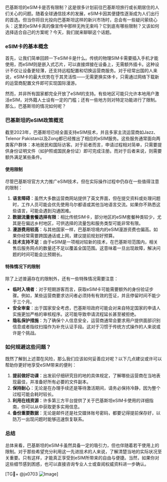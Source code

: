 巴基斯坦的eSIM卡是否有限制？这是很多计划前往巴基斯坦旅行或长期居住的人们关心的问题。随着全球通信技术的发展，eSIM卡因其便捷性逐渐成为人们出行的首选。但当你将目光投向巴基斯坦这样的新兴市场时，总会有一些疑问萦绕心头：这里的eSIM卡真的像宣传中那样无拘无束吗？它到底有哪些限制？又该如何选择适合自己的方案呢？今天，我们就来聊聊这个话题。

### eSIM卡的基本概念

首先，让我们简单回顾一下eSIM卡是什么。传统的物理SIM卡需要插入手机才能使用，而eSIM则是嵌入式芯片，可以直接焊接在设备上，无需额外插卡。这种设计不仅让设备更轻薄，还支持远程配置和切换运营商服务。对于经常出国的人来说，eSIM卡的最大优势在于其灵活性——无需更换实体卡，只需通过网络下载新的运营商配置文件即可实现国际漫游。

然而，并非所有国家都完全开放了eSIM的支持。有些地区可能只允许本地用户激活eSIM，对外籍人士设有一定的门槛；还有一些地方则对特定功能进行了限制。那么，巴基斯坦的情况如何呢？

### 巴基斯坦的eSIM政策概览

截至2023年，巴基斯坦已经全面支持eSIM技术，并且多家主流运营商如Jazz、Telenor Pakistan以及Zong都已经推出了相应的eSIM服务。这些服务通常面向两类客户群体：本地居民和国际访客。对于前者而言，申请过程相对简单，只需要提供身份证明文件（如护照或国民身份证）即可完成注册。而对于后者来说，则需要额外满足某些条件。

#### 使用限制

尽管巴基斯坦官方大力推广eSIM技术，但在实际操作过程中仍存在一些值得注意的限制：

1. **语言障碍**：虽然大多数运营商网站提供了英文界面，但在提交资料或处理问题时，工作人员可能会优先使用乌尔都语或其他当地语言交流。如果你不熟悉这些语言，可能会遇到沟通困难。
2. **数据流量套餐选择有限**：相比传统SIM卡，部分地区的eSIM套餐种类较少，尤其是在偏远乡村地区，可供选择的流量包和服务类型可能非常有限。
3. **漫游费用较高**：与其他国家一样，巴基斯坦境内的eSIM漫游资费也偏高。如果你经常需要跨国通话或上网，建议提前规划好预算。
4. **技术支持不足**：由于eSIM是一项相对较新的技术，在巴基斯坦范围内，相关售后服务网点的数量还不足以覆盖全国范围。这意味着一旦出现故障，解决问题的时间可能会比预期长。

#### 特殊情况下的限制

除了上述普遍存在的限制外，还有一些特殊情况需要注意：

- **临时入境者**：对于短期游客而言，获取eSIM卡可能需要额外的身份验证步骤。例如，某些运营商要求访问者必须持有有效的签证，并且停留时间不能少于三个月。
- **安全审查**：出于国家安全考虑，巴基斯坦政府可能会对来自特定国家的申请人实施更加严格的审核程序。这可能导致申请流程延长甚至被拒绝。
- **隐私保护措施**：为了确保个人信息安全，运营商通常会要求用户提供面部识别信息或者指纹扫描作为补充认证手段。这对于习惯于传统方式操作的人来说或许是个挑战。

### 如何规避这些问题？

既然了解到上述潜在风险，那么我们应该如何妥善应对呢？以下几点建议或许可以帮助你更好地享受eSIM带来的便利：

1. **提前做好功课**：出发前仔细研究目的地的具体规定，了解哪些运营商在当地表现最佳，并准备好所有必要的文件副本。
2. **保持耐心**：无论是在办理手续还是等待激活期间，请务必保持冷静，因为整个过程可能会耗时较长。
3. **利用在线资源**：许多第三方平台提供了关于巴基斯坦eSIM卡使用的详细指南，你可以从中获取更多实用信息。
4. **备份重要数据**：无论是邮件还是社交媒体账号密码，都要记得提前保存好，以防万一出现问题时能够迅速恢复联系。

### 总结

总体来看，巴基斯坦的eSIM卡虽然具备一定的吸引力，但也伴随着若干使用上的限制。对于那些希望充分利用这一先进技术的人来说，了解清楚当地的实际状况至关重要。只有这样，才能真正享受到eSIM所带来的自由与便捷。当然，如果你对这些细节感到困惑，也可以直接咨询专业人士或查阅权威资料进一步确认。

[TG💪+ @jx0703 ![Image](https://github.com/user-attachments/assets/dbca1d08-cadb-493c-b0ec-ad6f7a83f270)]